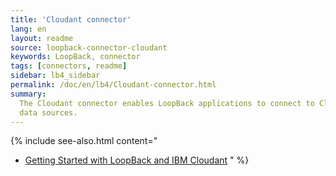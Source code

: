 ```yaml
---
title: 'Cloudant connector'
lang: en
layout: readme
source: loopback-connector-cloudant
keywords: LoopBack, connector
tags: [connectors, readme]
sidebar: lb4_sidebar
permalink: /doc/en/lb4/Cloudant-connector.html
summary:
  The Cloudant connector enables LoopBack applications to connect to Cloudant
  data sources.
---
```


{% include see-also.html content="

- [Getting Started with LoopBack and IBM Cloudant](https://developer.ibm.com/bluemix/2015/09/10/getting-started-node-js-loopback-framework-ibm-cloudant/)
  " %}
